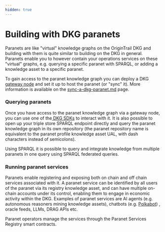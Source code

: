 ```yaml
---
hidden: true
---
```


# Building with DKG paranets

Paranets are like "virtual" knowledge graphs on the OriginTrail DKG and building with them is quite similar to building on the DKG in general. Paranets enable you to however contain your operations services on these "virtual" graphs, e.g. querying a specific paranet with SPARQL, or adding a knowledge asset to a specific paranet.

To gain access to the paranet knowledge graph you can deploy a DKG [gateway node](../node-setup-instructions/running-a-gateway-node.md) and set it up to host the paranet (or "sync" it). More information is available on the [sync-a-dkg-paranet.md](../../build-with-dkg/dkg-paranets/sync-a-dkg-paranet.md "mention") page.

### Querying paranets

Once you have access to the paranet knowledge graph via a gateway node, you can use one of the[ DKG SDKs](../dkg-sdk/) to interact with it. It is also possible to open up your triple store SPARQL endpoint directly and query the paranet knowledge graph in its own repository (the paranet repository name is equivalent to the paranet profile knowledge asset UAL, with dash characters instead of semicolons).&#x20;

Using SPARQL it is possible to query and integrate knowledge from multiple paranets in one query using SPARQL federated queries. &#x20;

### Running paranet services

Paranets enable registering and exposing both on chain and off chain services associated with it. A paranet service can be identified by all users of the paranet via its registry knowledge asset, and can have multiple on-chain accounts under its control, enabling them to engage in economic activity within the DKG. Examples of paranet services are AI agents (e.g. autonomous reasoners mining knowledge assets), chatbots (e.g. [Polkabot](https://polkabot.ai/)) , oracle feeds, LLMs, DRAG APIs etc.

Paranet operators manage the services through the Paranet Services Registry smart contracts.&#x20;
